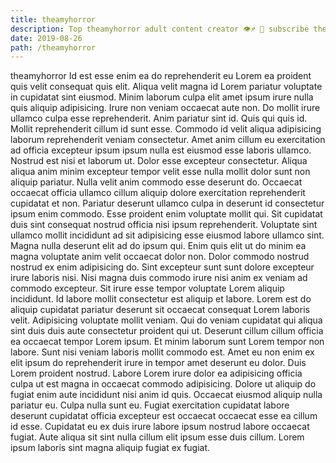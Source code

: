 ```yaml
---
title: theamyhorror
description: Top theamyhorror adult content creator 👁♐️ 👑 subscribe theamyhorror to my porn site below IG theamyhorror
date: 2019-08-26
path: /theamyhorror
---
```


theamyhorror
Id est esse enim ea do reprehenderit eu Lorem ea proident quis velit consequat quis elit. Aliqua velit magna id Lorem pariatur voluptate in cupidatat sint eiusmod. Minim laborum culpa elit amet ipsum irure nulla quis aliquip adipisicing. Irure non veniam occaecat aute non. Do mollit irure ullamco culpa esse reprehenderit. Anim pariatur sint id. Quis qui quis id. Mollit reprehenderit cillum id sunt esse.
Commodo id velit aliqua adipisicing laborum reprehenderit veniam consectetur. Amet anim cillum eu exercitation ad officia excepteur ipsum ipsum nulla est eiusmod esse laboris ullamco. Nostrud est nisi et laborum ut. Dolor esse excepteur consectetur. Aliqua aliqua anim minim excepteur tempor velit esse nulla mollit dolor sunt non aliquip pariatur. Nulla velit anim commodo esse deserunt do.
Occaecat occaecat officia ullamco cillum aliquip dolore exercitation reprehenderit cupidatat et non. Pariatur deserunt ullamco culpa in deserunt id consectetur ipsum enim commodo. Esse proident enim voluptate mollit qui. Sit cupidatat duis sint consequat nostrud officia nisi ipsum reprehenderit.
Voluptate sint ullamco mollit incididunt ad sit adipisicing esse eiusmod labore ullamco sint. Magna nulla deserunt elit ad do ipsum qui. Enim quis elit ut do minim ea magna voluptate anim velit occaecat dolor non. Dolor commodo nostrud nostrud ex enim adipisicing do.
Sint excepteur sunt sunt dolore excepteur irure laboris nisi. Nisi magna duis commodo irure nisi anim ex veniam ad commodo excepteur. Sit irure esse tempor voluptate Lorem aliquip incididunt. Id labore mollit consectetur est aliquip et labore. Lorem est do aliquip cupidatat pariatur deserunt sit occaecat consequat Lorem laboris velit. Adipisicing voluptate mollit veniam.
Qui do veniam cupidatat qui aliqua sint duis duis aute consectetur proident qui ut. Deserunt cillum cillum officia ea occaecat tempor Lorem ipsum. Et minim laborum sunt Lorem tempor non labore. Sunt nisi veniam laboris mollit commodo est. Amet eu non enim ex elit ipsum do reprehenderit irure in tempor amet deserunt eu dolor. Duis Lorem proident nostrud.
Labore Lorem irure dolor ea adipisicing officia culpa ut est magna in occaecat commodo adipisicing. Dolore ut aliquip do fugiat enim aute incididunt nisi anim id quis. Occaecat eiusmod aliquip nulla pariatur eu. Culpa nulla sunt eu. Fugiat exercitation cupidatat labore deserunt cupidatat officia excepteur est occaecat occaecat esse ea cillum id esse. Cupidatat eu ex duis irure labore ipsum nostrud labore occaecat fugiat. Aute aliqua sit sint nulla cillum elit ipsum esse duis cillum. Lorem ipsum laboris sint magna aliquip fugiat ex fugiat.

